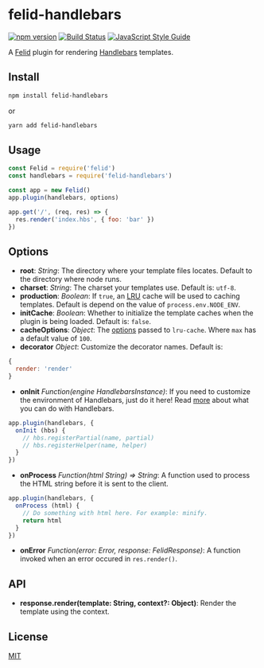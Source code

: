 # felid-handlebars

[![npm version](https://img.shields.io/npm/v/felid-handlebars.svg)](https://www.npmjs.com/package/felid-handlebars) [![Build Status](https://travis-ci.com/felidjs/felid-handlebars.svg?branch=master)](https://travis-ci.com/felidjs/felid-handlebars) [![JavaScript Style Guide](https://img.shields.io/badge/code_style-standard-brightgreen.svg)](https://standardjs.com)

A [Felid](https://github.com/felidjs/felid) plugin for rendering [Handlebars](https://github.com/wycats/handlebars.js) templates.

## Install

```bash
npm install felid-handlebars
```

or

```bash
yarn add felid-handlebars
```

## Usage

```javascript
const Felid = require('felid')
const handlebars = require('felid-handlebars')

const app = new Felid()
app.plugin(handlebars, options)

app.get('/', (req, res) => {
  res.render('index.hbs', { foo: 'bar' })
})
```

## Options

- **root**: *String*: The directory where your template files locates. Default to the directory where node runs.
- **charset**: *String*: The charset your templates use. Default is: `utf-8`.
- **production**: *Boolean*: If `true`, an [LRU](https://github.com/isaacs/node-lru-cache) cache will be used to caching templates. Default is depend on the value of `process.env.NODE_ENV`.
- **initCache**: *Boolean*: Whether to initialize the template caches when the plugin is being loaded. Default is: `false`.
- **cacheOptions**: *Object*: The [options](https://github.com/isaacs/node-lru-cache#options) passed to `lru-cache`. Where `max` has a default value of `100`.
- **decorator** *Object*: Customize the decorator names. Default is:
```js
{
  render: 'render'
}
```
- **onInit** *Function(engine HandlebarsInstance)*: If you need to customize the environment of Handlebars, just do it here! Read [more](https://handlebarsjs.com/api-reference/) about what you can do with Handlebars.
```js
app.plugin(handlebars, {
  onInit (hbs) {
    // hbs.registerPartial(name, partial)
    // hbs.registerHelper(name, helper)
  }
})
```
- **onProcess** *Function(html String) => String*: A function used to process the HTML string before it is sent to the client.
```js
app.plugin(handlebars, {
  onProcess (html) {
    // Do something with html here. For example: minify.
    return html
  }
})
```
- **onError** *Function(error: Error, response: FelidResponse)*: A function invoked when an error occured in `res.render()`.

## API

- **response.render(template: String, context?: Object)**: Render the template using the context.

## License

[MIT](./LICENSE)
